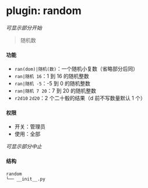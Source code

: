 # plugin: random

*可显示部分开始*

> 随机数

#### 功能

- `ran(dom)|随机(数)`：一个随机小复数（省略部分后同）
- `ran|随机 16`：1 到 16 的随机整数
- `ran|随机 -5`：-5 到 0 的随机整数
- `ran|随机 7 20`：7 到 20 的随机整数
- `r2d10` `2d20`：2 个二十骰的结果（d 前不写数量默认 1 个）

#### 权限

- 开关：管理员
- 使用：全部

*可显示部分中止*

#### 结构

```
random
└── __init__.py
```
